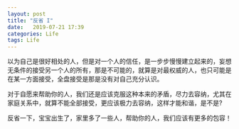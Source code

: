 ```yaml
---
layout: post
title: "反省 I"
date:   2019-07-21 17:39
categories: Life
tags: Life
---
```


以为自己是很好相处的人，但是对一个人的信任，是一步步慢慢建立起来的，妄想无条件的接受另一个人的所有，那是不可能的，就算是对最权威的人，也只可能是在某一方面接受，全盘接受是那是没有对自己充分认识。

对于自愿来帮助你的人，我们还是应该克服这种本来的矛盾，尽力去容纳，尤其在家庭关系中，就算不能全部接受，更应该极力去容纳，这样才能和谐，是不是?

反省一下，宝宝出生了，家里多了一些人，帮助你的人，我们应该有更多的包容！

